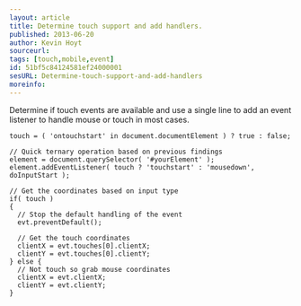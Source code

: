 ```yaml
---
layout: article
title: Determine touch support and add handlers.
published: 2013-06-20
author: Kevin Hoyt
sourceurl: 
tags: [touch,mobile,event]
id: 51bf5c84124581ef24000001
sesURL: Determine-touch-support-and-add-handlers
moreinfo: 
---
```


Determine if touch events are available and use a single line to add an event listener to handle mouse or touch in most cases.

<pre><code class="language-javascript">touch = ( 'ontouchstart' in document.documentElement ) ? true : false;

// Quick ternary operation based on previous findings
element = document.querySelector( '#yourElement' );
element.addEventListener( touch ? 'touchstart' : 'mousedown', doInputStart );

// Get the coordinates based on input type
if( touch )
{
  // Stop the default handling of the event
  evt.preventDefault();

  // Get the touch coordinates
  clientX = evt.touches[0].clientX;
  clientY = evt.touches[0].clientY;
} else {
  // Not touch so grab mouse coordinates
  clientX = evt.clientX;
  clientY = evt.clientY;
}</code></pre>
